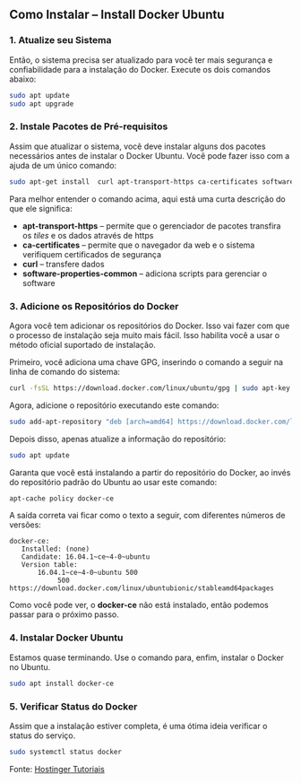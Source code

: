 ## **Como Instalar – Install Docker Ubuntu**

### **1. Atualize seu Sistema**

Então, o sistema precisa ser atualizado para você ter mais segurança e confiabilidade para a instalação do Docker. Execute os dois comandos abaixo:
```bash
sudo apt update
sudo apt upgrade
```
### **2. Instale Pacotes de Pré-requisitos**

Assim que atualizar o sistema, você deve instalar alguns dos pacotes necessários antes de instalar o Docker Ubuntu. Você pode fazer isso com a ajuda de um único comando:
```bash
sudo apt-get install  curl apt-transport-https ca-certificates software-properties-common
```
Para melhor entender o comando acima, aqui está uma curta descrição do que ele significa:

-   **apt-transport-https** – permite que o gerenciador de pacotes transfira os _tiles_ e os dados através de https
-   **ca-certificates** – permite que o navegador da web e o sistema verifiquem certificados de segurança
-   **curl** – transfere dados
-   **software-properties-common** – adiciona scripts para gerenciar o software

### **3. Adicione os Repositórios do Docker**

Agora você tem adicionar os repositórios do Docker. Isso vai fazer com que o processo de instalação seja muito mais fácil. Isso habilita você a usar o método oficial suportado de instalação.

Primeiro, você adiciona uma chave GPG, inserindo o comando a seguir na linha de comando do sistema:
```bash
curl -fsSL https://download.docker.com/linux/ubuntu/gpg | sudo apt-key add -
```
Agora, adicione o repositório executando este comando:
```bash
sudo add-apt-repository "deb [arch=amd64] https://download.docker.com/linux/ubuntu $(lsb_release -cs) stable"
```
Depois disso, apenas atualize a informação do repositório:
```bash
sudo apt update
```
Garanta que você está instalando a partir do repositório do Docker, ao invés do repositório padrão do Ubuntu ao usar este comando:
```bash
apt-cache policy docker-ce
```
A saída correta vai ficar como o texto a seguir, com diferentes números de versões:
```
docker-ce:
   Installed: (none)
   Candidate: 16.04.1~ce~4-0~ubuntu
   Version table:
       16.04.1~ce~4-0~ubuntu 500
            500 https://download.docker.com/linux/ubuntubionic/stableamd64packages
```
Como você pode ver, o **docker-ce** não está instalado, então podemos passar para o próximo passo.

### **4. Instalar Docker Ubuntu**

Estamos quase terminando. Use o comando para, enfim, instalar o Docker no Ubuntu.
```bash
sudo apt install docker-ce
```
### **5. Verificar Status do Docker**

Assim que a instalação estiver completa, é uma ótima ideia verificar o status do serviço.
```bash
sudo systemctl status docker
```
Fonte: [Hostinger Tutoriais](https://www.hostinger.com.br/tutoriais/instalar-docker-ubuntu)
